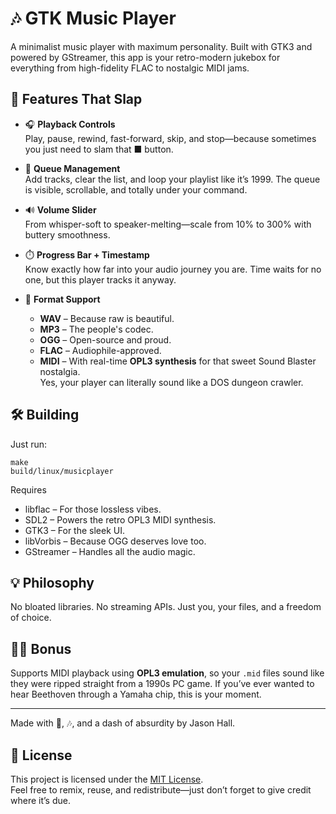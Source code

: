 # 🎶 GTK Music Player

A minimalist music player with maximum personality. Built with GTK3 and powered by GStreamer, this app is your retro-modern jukebox for everything from high-fidelity FLAC to nostalgic MIDI jams.

## 🐧 Features That Slap

- 🎧 **Playback Controls**  
  Play, pause, rewind, fast-forward, skip, and stop—because sometimes you just need to slam that ■ button.

- 📜 **Queue Management**  
  Add tracks, clear the list, and loop your playlist like it’s 1999. The queue is visible, scrollable, and totally under your command.

- 🔊 **Volume Slider**  
  From whisper-soft to speaker-melting—scale from 10% to 300% with buttery smoothness.

- ⏱️ **Progress Bar + Timestamp**  
  Know exactly how far into your audio journey you are. Time waits for no one, but this player tracks it anyway.

- 🧠 **Format Support**  
  - **WAV** – Because raw is beautiful.  
  - **MP3** – The people's codec.  
  - **OGG** – Open-source and proud.  
  - **FLAC** – Audiophile-approved.  
  - **MIDI** – With real-time **OPL3 synthesis** for that sweet Sound Blaster nostalgia.  
    Yes, your player can literally sound like a DOS dungeon crawler.

## 🛠️ Building

Just run:

```
make
build/linux/musicplayer
```

Requires 
* libflac – For those lossless vibes.
* SDL2 – Powers the retro OPL3 MIDI synthesis.
* GTK3 – For the sleek UI.
* libVorbis  – Because OGG deserves love too.
* GStreamer – Handles all the audio magic.

## 💡 Philosophy

No bloated libraries. No streaming APIs. Just you, your files, and a freedom of choice.

## 🧙‍♂️ Bonus

Supports MIDI playback using **OPL3 emulation**, so your `.mid` files sound like they were ripped straight from a 1990s PC game. If you’ve ever wanted to hear Beethoven through a Yamaha chip, this is your moment.

---

Made with 🐧, 🎶, and a dash of absurdity by Jason Hall.

## 📄 License

This project is licensed under the [MIT License](https://opensource.org/licenses/MIT).  
Feel free to remix, reuse, and redistribute—just don’t forget to give credit where it’s due.

